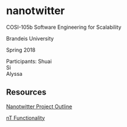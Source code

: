 # nanotwitter

COSI-105b Software Engineering for Scalability

Brandeis University

Spring 2018

Participants:
Shuai <br/>
Si <br/>
Alyssa <br/>

## Resources

[Nanotwitter Project Outline](http://cosi105b.s3-website-us-west-2.amazonaws.com/content/nt/03_nt_outline.md/)

[nT Functionality](http://cosi105b.s3-website-us-west-2.amazonaws.com/content/nt/01_nt_functionality.md/)
